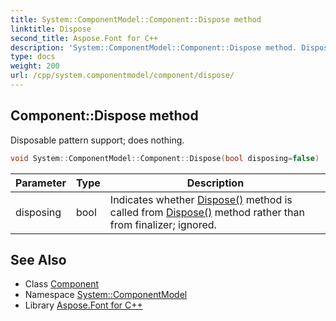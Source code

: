 ```yaml
---
title: System::ComponentModel::Component::Dispose method
linktitle: Dispose
second_title: Aspose.Font for C++
description: 'System::ComponentModel::Component::Dispose method. Disposable pattern support; does nothing in C++.'
type: docs
weight: 200
url: /cpp/system.componentmodel/component/dispose/
---
```

## Component::Dispose method


Disposable pattern support; does nothing.

```cpp
void System::ComponentModel::Component::Dispose(bool disposing=false)
```


| Parameter | Type | Description |
| --- | --- | --- |
| disposing | bool | Indicates whether [Dispose()](./) method is called from [Dispose()](./) method rather than from finalizer; ignored. |

## See Also

* Class [Component](../)
* Namespace [System::ComponentModel](../../)
* Library [Aspose.Font for C++](../../../)

